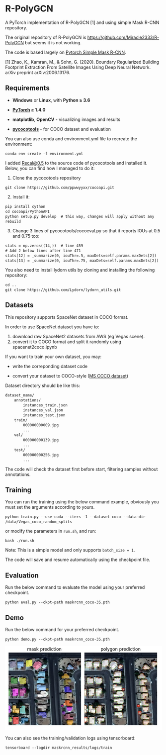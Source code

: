 # R-PolyGCN

A PyTorch implementation of R-PolyGCN [1] and using simple Mask R-CNN repository.

The original repository of R-PolyGCN is https://github.com/Miracle2333/R-PolyGCN but seems it is not working.

The code is based largely on [Pytorch Simple Mask R-CNN](https://github.com/Okery/PyTorch-Simple-MaskRCNN).

[1] Zhao, K., Kamran, M., & Sohn, G. (2020). Boundary Regularized Building Footprint Extraction From Satellite Images Using Deep Neural Network. arXiv preprint arXiv:2006.13176.

## Requirements

- **Windows** or **Linux**, with **Python ≥ 3.6**

- **[PyTorch](https://pytorch.org/) ≥ 1.4.0**

- **matplotlib**, **OpenCV** - visualizing images and results

- **[pycocotools](https://github.com/cocodataset/cocoapi)** - for COCO dataset and evaluation


You can also use conda and environment.yml file to recreate the environment:
```
conda env create -f environment.yml 
```

I added Recal@0.5 to the source code of pycocotools and installed it. 
Below, you can find how I managed to do it:
1) Clone the pycocotools repository
```
git clone https://github.com/ppwwyyxx/cocoapi.git
```
2) Install it:
```
pip install cython
cd cocoapi/PythonAPI
python setup.py develop  # this way, changes will apply without any rebuild
```
3) Change 3 lines of pycocotools/cocoeval.py so that it reports IOUs at 0.5 and 0.75 too:
```
stats = np.zeros((14,))  # line 459
# Add 2 below lines after line 471
stats[12] = _summarize(0, iouThr=.5, maxDets=self.params.maxDets[2])
stats[13] = _summarize(0, iouThr=.75, maxDets=self.params.maxDets[2]) 
```

You also need to install lydorn utils by cloning and installing the following repository:
```
cd ..
git clone https://github.com/Lydorn/lydorn_utils.git
```

## Datasets

This repository supports SpaceNet dataset in COCO format.

In order to use SpaceNet dataset you have to:
1) download raw SpaceNet2 datasets from AWS (eg Vegas scene).
2) convert it to COCO format and split it randomly using spacenet2coco.ipynb

If you want to train your own dataset, you may:

- write the correponding dataset code

- convert your dataset to COCO-style ([MS COCO dataset](http://cocodataset.org/))

Dataset directory should be like this:
```
dataset_name/
    annotations/
        instances_train.json
        instances_val.json
        instances_test.json
    train/
        000000000009.jpg
        ...
    val/
        000000000139.jpg
        ...
    test/
        000000000256.jpg
        ...
```

The code will check the dataset first before start, filtering samples without annotations.

## Training
You can run the training using the below command example, obviously you must set the arguments according to yours. 
```
python train.py --use-cuda --iters -1 --dataset coco --data-dir /data/Vegas_coco_random_splits
```
or modify the parameters in ```run.sh```, and run:
```
bash ./run.sh
```

Note: This is a simple model and only supports ```batch_size = 1```. 

The code will save and resume automatically using the checkpoint file.

## Evaluation

Run the below command to evaluate the model using your preferred checkpoint.
```
python eval.py --ckpt-path maskrcnn_coco-35.pth
```

## Demo
Run the below command for your preferred checkpoint.
```
python demo.py --ckpt-path maskrcnn_coco-35.pth
```

![example](https://github.com/Moeinzjg/r-pgcn/blob/master/example.jpg)

You can also see the training/validation logs using tensorboard:
```
tensorboard --logdir maskrcnn_results/logs/train
```